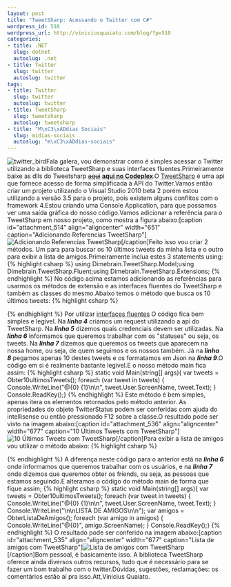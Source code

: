 ```yaml
--- 
layout: post
title: "TweetSharp: Acessando o Twitter com C#"
wordpress_id: 510
wordpress_url: http://viniciusquaiato.com/blog/?p=510
categories: 
- title: .NET
  slug: dotnet
  autoslug: .net
- title: Twitter
  slug: twitter
  autoslug: twitter
tags: 
- title: Twitter
  slug: twitter
  autoslug: twitter
- title: TweetSharp
  slug: tweetsharp
  autoslug: tweetsharp
- title: "M\xC3\xADdias Sociais"
  slug: midias-sociais
  autoslug: "m\xC3\xADdias-sociais"
---
```

![twitter_bird](http://viniciusquaiato.com/blog/wp-content/uploads/2010/02/twitter_bird.jpg "twitter_bird")Fala galera, vou demonstrar como é simples acessar o Twitter utilizando a biblioteca TweetSharp e suas interfaces fluentes.Primeiramente baixe as dlls do Tweetsharp <del datetime="2010-07-03T17:56:57+00:00">[aqui](http://code.google.com/p/tweetsharp/)</del> [**aqui no Codeplex**](http://tweetsharp.codeplex.com/).O [TweetSharp](http://tweetsharp.com/) é uma api que fornece acesso de forma simplificada à API do Twitter.Vamos então criar um projeto utilizando o Visual Studio 2010 beta 2 porém estou utilizando a versão 3.5 para o projeto, pois existem alguns conflitos com o framework 4.Estou criando uma Console Application, para que possamos ver uma saída gráfica do nosso código.Vamos adicionar a referência para o TweetSharp em nosso projeto, como mostra a figura abaixo:[caption id="attachment_514" align="aligncenter" width="651" caption="Adicionando Referencias TweetSharp"]![Adicionando Referencias TweetSharp](http://viniciusquaiato.com/blog/wp-content/uploads/2010/02/Referencias-TweetSharp.jpg "Adicionando Referencias TweetSharp")[/caption]Feito isso vou criar 2 métodos. Um para para buscar os 10 últimos tweets da minha lista e o outro para exibir a lista de amigos.Primeiramente inclua estes 3 statements using:
{% highlight csharp %}
using Dimebrain.TweetSharp.Model;using Dimebrain.TweetSharp.Fluent;using Dimebrain.TweetSharp.Extensions;
{% endhighlight %}
No código acima estamos adicionando as referências para usarmos os métodos de extensão e as interfaces fluentes do TweetSharp e também as classes do mesmo.Abaixo temos o método que busca os 10 últimos tweets:
{% highlight csharp %}

{% endhighlight %}
Por utilizar [interfaces fluentes](http://en.wikipedia.org/wiki/Fluent_interface) O código fica bem simples e legível. Na **_linha 4_** criamos um request utilizando a api do TweetSharp. Na **_linha 5_** dizemos quais credenciais devem ser utilizadas. Na **_linha 6_** informamos que queremos trabalhar com os "statuses" ou seja, os tweets. Na **_linha 7_** dizemos que queremos os tweets que aparecem na nossa home, ou seja, de quem seguimos e os nossos também. Já na **_linha 8_** pegamos apenas 10 destes tweets e os formatamos em Json na **_linha 9_**.O código em si é realmente bastante legível.E o nosso método main fica assim:
{% highlight csharp %}
static void Main(string[] args){    var tweets = Obter10ultimosTweets();    foreach (var tweet in tweets)    {        Console.WriteLine("@{0} {1}\n\n", tweet.User.ScreenName, tweet.Text);    }    Console.ReadKey();}
{% endhighlight %}
Este método é bem simples, apenas itera os elementos retornados pelo método anterior. As propriedades do objeto TwitterStatus podem ser conferidas com ajuda do intellisense ou então pressionado F12 sobre a classe.O resultado pode ser visto na imagem abaixo:[caption id="attachment_536" align="aligncenter" width="677" caption="10 Últimos Tweets com TweetSharp"]![10 Últimos Tweets com TweetSharp](http://viniciusquaiato.com/blog/wp-content/uploads/2010/02/10UltimosTweets.jpg "10 Últimos Tweets com TweetSharp")[/caption]Para exibir a lista de amigos vou utilizar o método abaixo:
{% highlight csharp %}

{% endhighlight %}
A diferença neste código para o anterior está na **_linha 6_** onde informamos que queremos trabalhar com os usuários, e na **_linha 7_** onde dizemos que queremos obter os friends, ou seja, as pessoas que estamos seguindo.E alteramos o código do método main de forma que fique assim;
{% highlight csharp %}
static void Main(string[] args){    var tweets = Obter10ultimosTweets();    foreach (var tweet in tweets)    {        Console.WriteLine("@{0} {1}\n\n", tweet.User.ScreenName, tweet.Text);    }    Console.WriteLine("\n\nLISTA DE AMIGOS\n\n");    var amigos = ObterListaDeAmigos();    foreach (var amigo in amigos)    {        Console.WriteLine("@{0}", amigo.ScreenName);    }    Console.ReadKey();}
{% endhighlight %}
O resultado pode ser conferido na imagem abaixo:[caption id="attachment_535" align="aligncenter" width="677" caption="Lista de amigos com TweetSharp"]![Lista de amigos com TweetSharp](http://viniciusquaiato.com/blog/wp-content/uploads/2010/02/lista-de-amigos.jpg "Lista de amigos com TweetSharp")[/caption]Bom pessoal, é basicamente isso. A biblioteca TweetSharp oferece ainda diversos outros recursos, tudo que é necessário para se fazer um bom trabalho com o twitter.Dúvidas, sugestões, reclamações: os comentários estão aí pra isso.Att,Vinicius Quaiato.
